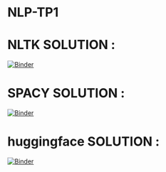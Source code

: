 # NLP-TP1


# NLTK  SOLUTION :   
[![Binder](https://mybinder.org/badge_logo.svg)](https://mybinder.org/v2/gh/ouhoucht-mohammed/NLP-TP1.git/main?filepath=NLTK.ipynb)

# SPACY SOLUTION :
[![Binder](https://mybinder.org/badge_logo.svg)](https://mybinder.org/v2/gh/ouhoucht-mohammed/NLP-TP1.git/main?filepath=Spacy.ipynb)

# huggingface SOLUTION  :
[![Binder](https://mybinder.org/badge_logo.svg)](https://mybinder.org/v2/gh/ouhoucht-mohammed/NLP-TP1.git/main?filepath=huggingface.ipynb)
